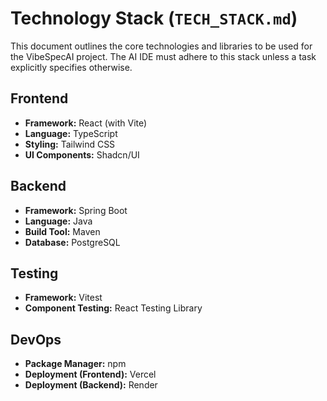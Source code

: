 # Technology Stack (`TECH_STACK.md`)

This document outlines the core technologies and libraries to be used for the VibeSpecAI project. The AI IDE must adhere to this stack unless a task explicitly specifies otherwise.

## Frontend

*   **Framework:** React (with Vite)
*   **Language:** TypeScript
*   **Styling:** Tailwind CSS
*   **UI Components:** Shadcn/UI

## Backend

*   **Framework:** Spring Boot
*   **Language:** Java
*   **Build Tool:** Maven
*   **Database:** PostgreSQL

## Testing

*   **Framework:** Vitest
*   **Component Testing:** React Testing Library

## DevOps

*   **Package Manager:** npm
*   **Deployment (Frontend):** Vercel
*   **Deployment (Backend):** Render
